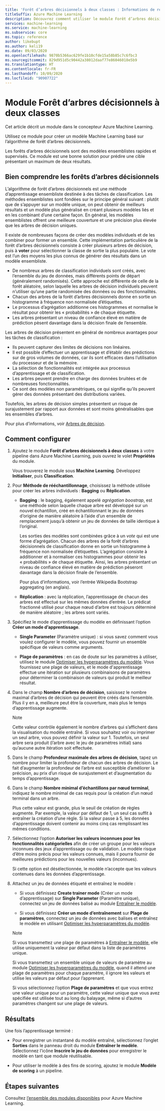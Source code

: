 ```yaml
---
title: 'Forêt d’arbres décisionnels à deux classes : Informations de référence sur les modules'
titleSuffix: Azure Machine Learning
description: Découvrez comment utiliser le module Forêt d’arbres décisionnels à deux classes dans Azure Machine Learning pour créer un modèle Machine Learning basé sur l’algorithme de forêt d’arbres décisionnels.
services: machine-learning
ms.service: machine-learning
ms.subservice: core
ms.topic: reference
author: likebupt
ms.author: keli19
ms.date: 09/03/2020
ms.openlocfilehash: 9870b5366ac629fe1b10cfde15a58b85c7c6fbc3
ms.sourcegitcommit: 829d951d5c90442a38012daaf77e86046018e5b9
ms.translationtype: HT
ms.contentlocale: fr-FR
ms.lasthandoff: 10/09/2020
ms.locfileid: "90907722"
---
```

# <a name="two-class-decision-forest-module"></a>Module Forêt d’arbres décisionnels à deux classes

Cet article décrit un module dans le concepteur Azure Machine Learning.

Utilisez ce module pour créer un modèle Machine Learning basé sur l’algorithme de forêt d’arbres décisionnels.  

Les forêts d’arbres décisionnels sont des modèles ensemblistes rapides et supervisés. Ce module est une bonne solution pour prédire une cible présentant un maximum de deux résultats. 

## <a name="understanding-decision-forests"></a>Bien comprendre les forêts d’arbres décisionnels

L’algorithme de forêt d’arbres décisionnels est une méthode d’apprentissage ensembliste destinée à des tâches de classification. Les méthodes ensemblistes sont fondées sur le principe général suivant : plutôt que de s’appuyer sur un modèle unique, on peut obtenir de meilleurs résultats et un modèle plus généralisé en créant plusieurs modèles liés et en les combinant d’une certaine façon. En général, les modèles ensemblistes offrent une meilleure couverture et une précision plus élevée que les arbres de décision uniques. 

Il existe de nombreuses façons de créer des modèles individuels et de les combiner pour former un ensemble. Cette implémentation particulière de la forêt d’arbres décisionnels consiste à créer plusieurs arbres de décision, puis à **voter** pour sélectionner la classe de sortie la plus populaire. Le vote est l’un des moyens les plus connus de générer des résultats dans un modèle ensembliste. 

+ De nombreux arbres de classification individuels sont créés, avec l’ensemble du jeu de données, mais différents points de départ (généralement randomisés). Cette approche est différente de celle de la forêt aléatoire, selon laquelle les arbres de décision individuels peuvent n’utiliser qu’une partie randomisée des données ou des fonctionnalités.
+ Chacun des arbres de la forêt d’arbres décisionnels donne en sortie un histogramme à fréquence non normalisée d’étiquettes. 
+ Le processus d’agrégation additionne ces histogrammes et normalise le résultat pour obtenir les « probabilités » de chaque étiquette. 
+ Les arbres présentant un niveau de confiance élevé en matière de prédiction pèsent davantage dans la décision finale de l’ensemble.

Les arbres de décision présentent en général de nombreux avantages pour les tâches de classification :
  
- Ils peuvent capturer des limites de décisions non linéaires.
- Il est possible d’effectuer un apprentissage et d’établir des prédictions sur de gros volumes de données, car ils sont efficaces dans l’utilisation du processeur et de la mémoire.
- La sélection de fonctionnalités est intégrée aux processus d’apprentissage et de classification.  
- Les arbres peuvent prendre en charge des données bruitées et de nombreuses fonctionnalités.  
- Ce sont des modèles non paramétriques, ce qui signifie qu’ils peuvent gérer des données présentant des distributions variées. 

Toutefois, les arbres de décision simples présentent un risque de surajustement par rapport aux données et sont moins généralisables que les ensembles d’arbres.

Pour plus d’informations, voir [Arbres de décision](https://go.microsoft.com/fwlink/?LinkId=403677).  

## <a name="how-to-configure"></a>Comment configurer
  
1.  Ajoutez le module **Forêt d’arbres décisionnels à deux classes** à votre pipeline dans Azure Machine Learning, puis ouvrez le volet **Propriétés** du module. 

    Vous trouverez le module sous **Machine Learning**. Développez **Initialiser**, puis **Classification**.  
  
2.  Pour **Méthode de rééchantillonnage**, choisissez la méthode utilisée pour créer les arbres individuels :  **Bagging** ou **Réplication**.  
  
    -   **Bagging** : le bagging, également appelé *agrégation boostrap*, est une méthode selon laquelle chaque arbre est développé sur un nouvel échantillon, créé en échantillonnant le jeu de données d’origine de manière aléatoire à l’aide d’un ensemble de remplacement jusqu’à obtenir un jeu de données de taille identique à l’original.  
  
         Les sorties des modèles sont combinées grâce à un *vote* qui est une forme d’agrégation. Chacun des arbres de la forêt d’arbres décisionnels de classification donne en sortie un histogramme à fréquence non normalisée d’étiquettes. L’agrégation consiste à additionner et à normaliser ces histogrammes pour obtenir les « probabilités » de chaque étiquette. Ainsi, les arbres présentant un niveau de confiance élevé en matière de prédiction pèseront davantage dans la décision finale de l’ensemble.  
  
         Pour plus d’informations, voir l’entrée Wikipedia Bootstrap aggregating (en anglais).  
  
    -   **Réplication** : avec la réplication, l’apprentissage de chacun des arbres est effectué sur les mêmes données d’entrée. Le prédicat fractionné utilisé pour chaque nœud d’arbre est toujours déterminé de manière aléatoire ; les arbres sont variés.   
  
3.  Spécifiez le mode d’apprentissage du modèle en définissant l’option **Créer un mode d’apprentissage**.  
  
    -   **Single Parameter** (Paramètre unique) : si vous savez comment vous voulez configurer le modèle, vous pouvez fournir un ensemble spécifique de valeurs comme arguments.

    -   **Plage de paramètres** : en cas de doute sur les paramètres à utiliser, utilisez le module [Optimiser les hyperparamètres du modèle](tune-model-hyperparameters.md). Vous fournissez une plage de valeurs, et le mode d'apprentissage effectue une itération sur plusieurs combinaisons de paramètres pour déterminer la combinaison de valeurs qui produit le meilleur résultat.
  
4.  Dans le champ **Nombre d’arbres de décision**, saisissez le nombre maximal d’arbres de décision qui peuvent être créés dans l’ensemble. Plus il y en a, meilleure peut être la couverture, mais plus le temps d’apprentissage augmente.  
  
    > [!NOTE]
    >  Cette valeur contrôle également le nombre d’arbres qui s’affichent dans la visualisation du modèle entraîné. Si vous souhaitez voir ou imprimer un seul arbre, vous pouvez définir la valeur sur 1. Toutefois, un seul arbre sera produit (l’arbre avec le jeu de paramètres initial) sans qu’aucune autre itération soit effectuée.
  
5.  Dans le champ **Profondeur maximale des arbres de décision**, tapez un nombre pour limiter la profondeur de chacun des arbres de décision. Le fait d’augmenter la profondeur de l’arbre est susceptible d’améliorer la précision, au prix d’un risque de surajustement et d’augmentation du temps d’apprentissage.
  
  
7.  Dans le champ **Nombre minimal d’échantillons par nœud terminal**, indiquez le nombre minimal de cas requis pour la création d’un nœud terminal dans un arbre.
  
     Plus cette valeur est grande, plus le seuil de création de règles augmente. Par exemple, la valeur par défaut de 1, un seul cas suffit à entraîner la création d’une règle. Si la valeur passe à 5, les données d’apprentissage doivent contenir au moins cinq cas remplissant les mêmes conditions.  
  
8.  Sélectionnez l’option **Autoriser les valeurs inconnues pour les fonctionnalités catégorielles** afin de créer un groupe pour les valeurs inconnues des jeux d’apprentissage ou de validation. Le modèle risque d’être moins précis pour les valeurs connues, mais il pourra fournir de meilleures prédictions pour les nouvelles valeurs (inconnues). 

     Si cette option est désélectionnée, le modèle n’accepte que les valeurs contenues dans les données d’apprentissage.
  
9. Attachez un jeu de données étiqueté et entraînez le modèle :

    + Si vous définissez **Create trainer mode** (Créer un mode d’apprentissage) sur **Single Parameter** (Paramètre unique), connectez un jeu de données balisé au module [Entraîner le modèle](train-model.md).  
  
    + Si vous définissez **Créer un mode d’entraînement** sur **Plage de paramètres**, connectez un jeu de données avec balises et entraînez le modèle en utilisant [Optimiser les hyperparamètres du modèle](tune-model-hyperparameters.md).  
  
    > [!NOTE]
    > 
    > Si vous transmettez une plage de paramètres à [Entraîner le modèle](train-model.md), elle utilise uniquement la valeur par défaut dans la liste de paramètres unique.  
    > 
    > Si vous transmettez un ensemble unique de valeurs de paramètre au module [Optimiser les hyperparamètres du modèle](tune-model-hyperparameters.md), quand il attend une plage de paramètres pour chaque paramètre, il ignore les valeurs et utilise les valeurs par défaut pour l’apprenant.  
    > 
    > Si vous sélectionnez l’option **Plage de paramètres** et que vous entrez une valeur unique pour un paramètre, cette valeur unique que vous avez spécifiée est utilisée tout au long du balayage, même si d’autres paramètres changent sur une plage de valeurs.  
    
## <a name="results"></a>Résultats

Une fois l’apprentissage terminé :

+ Pour enregistrer un instantané du modèle entraîné, sélectionnez l’onglet **Sorties** dans le panneau droit du module **Entraîner le modèle**. Sélectionnez l’icône **Inscrire le jeu de données** pour enregistrer le modèle en tant que module réutilisable.

+ Pour utiliser le modèle à des fins de scoring, ajoutez le module **Modèle de scoring** à un pipeline.

## <a name="next-steps"></a>Étapes suivantes

Consultez [l’ensemble des modules disponibles](module-reference.md) pour Azure Machine Learning. 